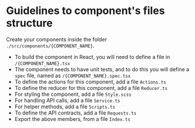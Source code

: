 # Guidelines to component's files structure

Create your components inside the folder `./src/components/{COMPONENT_NAME}`.

- To build the component in React, you will need to define a file in `/{COMPONENT_NAME}.tsx`
- The component needs to have unit tests, and to do this you will define a `spec` file, named as `/{COMPONENT_NAME}.spec.tsx`
- To define the actions for this component, add a file `Actions.ts`
- To define the reducer for this component, add a file `Reducer.ts`
- For styling the component, add a file `Style.scss`
- For handling API calls, add a file `Service.ts`
- For helper methods, add a file `Scripts.ts`
- To define the API contracts, add a file `Requests.ts`
- Export the above members, from a file `Index.ts`
